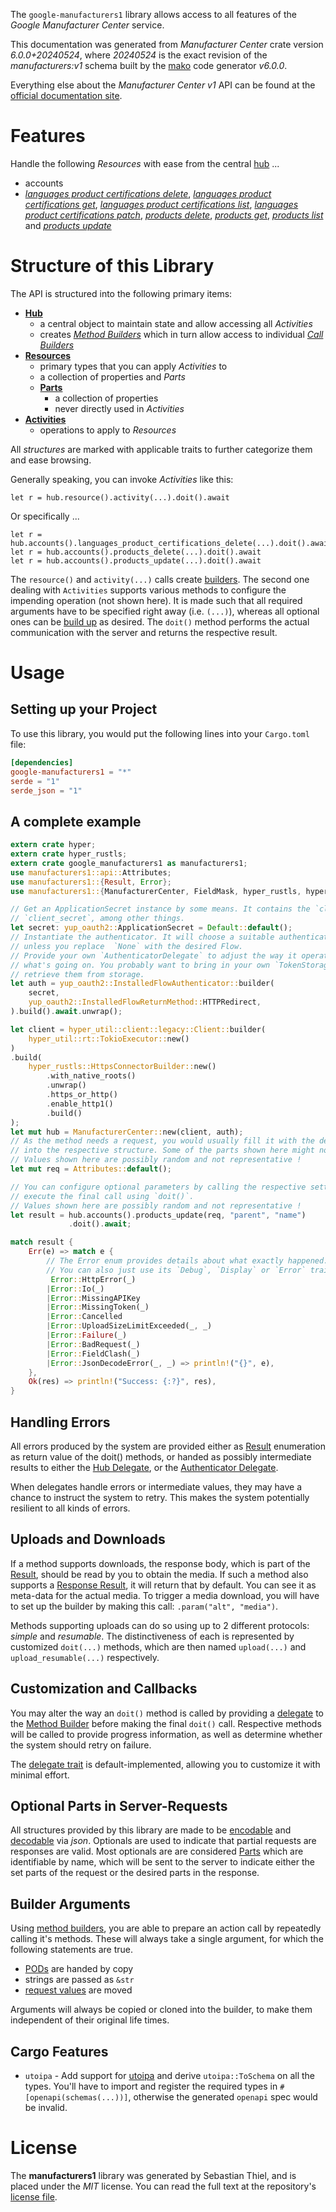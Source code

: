 <!---
DO NOT EDIT !
This file was generated automatically from 'src/generator/templates/api/README.md.mako'
DO NOT EDIT !
-->
The `google-manufacturers1` library allows access to all features of the *Google Manufacturer Center* service.

This documentation was generated from *Manufacturer Center* crate version *6.0.0+20240524*, where *20240524* is the exact revision of the *manufacturers:v1* schema built by the [mako](http://www.makotemplates.org/) code generator *v6.0.0*.

Everything else about the *Manufacturer Center* *v1* API can be found at the
[official documentation site](https://developers.google.com/manufacturers/).
# Features

Handle the following *Resources* with ease from the central [hub](https://docs.rs/google-manufacturers1/6.0.0+20240524/google_manufacturers1/ManufacturerCenter) ...

* accounts
 * [*languages product certifications delete*](https://docs.rs/google-manufacturers1/6.0.0+20240524/google_manufacturers1/api::AccountLanguageProductCertificationDeleteCall), [*languages product certifications get*](https://docs.rs/google-manufacturers1/6.0.0+20240524/google_manufacturers1/api::AccountLanguageProductCertificationGetCall), [*languages product certifications list*](https://docs.rs/google-manufacturers1/6.0.0+20240524/google_manufacturers1/api::AccountLanguageProductCertificationListCall), [*languages product certifications patch*](https://docs.rs/google-manufacturers1/6.0.0+20240524/google_manufacturers1/api::AccountLanguageProductCertificationPatchCall), [*products delete*](https://docs.rs/google-manufacturers1/6.0.0+20240524/google_manufacturers1/api::AccountProductDeleteCall), [*products get*](https://docs.rs/google-manufacturers1/6.0.0+20240524/google_manufacturers1/api::AccountProductGetCall), [*products list*](https://docs.rs/google-manufacturers1/6.0.0+20240524/google_manufacturers1/api::AccountProductListCall) and [*products update*](https://docs.rs/google-manufacturers1/6.0.0+20240524/google_manufacturers1/api::AccountProductUpdateCall)




# Structure of this Library

The API is structured into the following primary items:

* **[Hub](https://docs.rs/google-manufacturers1/6.0.0+20240524/google_manufacturers1/ManufacturerCenter)**
    * a central object to maintain state and allow accessing all *Activities*
    * creates [*Method Builders*](https://docs.rs/google-manufacturers1/6.0.0+20240524/google_manufacturers1/common::MethodsBuilder) which in turn
      allow access to individual [*Call Builders*](https://docs.rs/google-manufacturers1/6.0.0+20240524/google_manufacturers1/common::CallBuilder)
* **[Resources](https://docs.rs/google-manufacturers1/6.0.0+20240524/google_manufacturers1/common::Resource)**
    * primary types that you can apply *Activities* to
    * a collection of properties and *Parts*
    * **[Parts](https://docs.rs/google-manufacturers1/6.0.0+20240524/google_manufacturers1/common::Part)**
        * a collection of properties
        * never directly used in *Activities*
* **[Activities](https://docs.rs/google-manufacturers1/6.0.0+20240524/google_manufacturers1/common::CallBuilder)**
    * operations to apply to *Resources*

All *structures* are marked with applicable traits to further categorize them and ease browsing.

Generally speaking, you can invoke *Activities* like this:

```Rust,ignore
let r = hub.resource().activity(...).doit().await
```

Or specifically ...

```ignore
let r = hub.accounts().languages_product_certifications_delete(...).doit().await
let r = hub.accounts().products_delete(...).doit().await
let r = hub.accounts().products_update(...).doit().await
```

The `resource()` and `activity(...)` calls create [builders][builder-pattern]. The second one dealing with `Activities`
supports various methods to configure the impending operation (not shown here). It is made such that all required arguments have to be
specified right away (i.e. `(...)`), whereas all optional ones can be [build up][builder-pattern] as desired.
The `doit()` method performs the actual communication with the server and returns the respective result.

# Usage

## Setting up your Project

To use this library, you would put the following lines into your `Cargo.toml` file:

```toml
[dependencies]
google-manufacturers1 = "*"
serde = "1"
serde_json = "1"
```

## A complete example

```Rust
extern crate hyper;
extern crate hyper_rustls;
extern crate google_manufacturers1 as manufacturers1;
use manufacturers1::api::Attributes;
use manufacturers1::{Result, Error};
use manufacturers1::{ManufacturerCenter, FieldMask, hyper_rustls, hyper_util, yup_oauth2};

// Get an ApplicationSecret instance by some means. It contains the `client_id` and
// `client_secret`, among other things.
let secret: yup_oauth2::ApplicationSecret = Default::default();
// Instantiate the authenticator. It will choose a suitable authentication flow for you,
// unless you replace  `None` with the desired Flow.
// Provide your own `AuthenticatorDelegate` to adjust the way it operates and get feedback about
// what's going on. You probably want to bring in your own `TokenStorage` to persist tokens and
// retrieve them from storage.
let auth = yup_oauth2::InstalledFlowAuthenticator::builder(
    secret,
    yup_oauth2::InstalledFlowReturnMethod::HTTPRedirect,
).build().await.unwrap();

let client = hyper_util::client::legacy::Client::builder(
    hyper_util::rt::TokioExecutor::new()
)
.build(
    hyper_rustls::HttpsConnectorBuilder::new()
        .with_native_roots()
        .unwrap()
        .https_or_http()
        .enable_http1()
        .build()
);
let mut hub = ManufacturerCenter::new(client, auth);
// As the method needs a request, you would usually fill it with the desired information
// into the respective structure. Some of the parts shown here might not be applicable !
// Values shown here are possibly random and not representative !
let mut req = Attributes::default();

// You can configure optional parameters by calling the respective setters at will, and
// execute the final call using `doit()`.
// Values shown here are possibly random and not representative !
let result = hub.accounts().products_update(req, "parent", "name")
             .doit().await;

match result {
    Err(e) => match e {
        // The Error enum provides details about what exactly happened.
        // You can also just use its `Debug`, `Display` or `Error` traits
         Error::HttpError(_)
        |Error::Io(_)
        |Error::MissingAPIKey
        |Error::MissingToken(_)
        |Error::Cancelled
        |Error::UploadSizeLimitExceeded(_, _)
        |Error::Failure(_)
        |Error::BadRequest(_)
        |Error::FieldClash(_)
        |Error::JsonDecodeError(_, _) => println!("{}", e),
    },
    Ok(res) => println!("Success: {:?}", res),
}

```
## Handling Errors

All errors produced by the system are provided either as [Result](https://docs.rs/google-manufacturers1/6.0.0+20240524/google_manufacturers1/common::Result) enumeration as return value of
the doit() methods, or handed as possibly intermediate results to either the
[Hub Delegate](https://docs.rs/google-manufacturers1/6.0.0+20240524/google_manufacturers1/common::Delegate), or the [Authenticator Delegate](https://docs.rs/yup-oauth2/*/yup_oauth2/trait.AuthenticatorDelegate.html).

When delegates handle errors or intermediate values, they may have a chance to instruct the system to retry. This
makes the system potentially resilient to all kinds of errors.

## Uploads and Downloads
If a method supports downloads, the response body, which is part of the [Result](https://docs.rs/google-manufacturers1/6.0.0+20240524/google_manufacturers1/common::Result), should be
read by you to obtain the media.
If such a method also supports a [Response Result](https://docs.rs/google-manufacturers1/6.0.0+20240524/google_manufacturers1/common::ResponseResult), it will return that by default.
You can see it as meta-data for the actual media. To trigger a media download, you will have to set up the builder by making
this call: `.param("alt", "media")`.

Methods supporting uploads can do so using up to 2 different protocols:
*simple* and *resumable*. The distinctiveness of each is represented by customized
`doit(...)` methods, which are then named `upload(...)` and `upload_resumable(...)` respectively.

## Customization and Callbacks

You may alter the way an `doit()` method is called by providing a [delegate](https://docs.rs/google-manufacturers1/6.0.0+20240524/google_manufacturers1/common::Delegate) to the
[Method Builder](https://docs.rs/google-manufacturers1/6.0.0+20240524/google_manufacturers1/common::CallBuilder) before making the final `doit()` call.
Respective methods will be called to provide progress information, as well as determine whether the system should
retry on failure.

The [delegate trait](https://docs.rs/google-manufacturers1/6.0.0+20240524/google_manufacturers1/common::Delegate) is default-implemented, allowing you to customize it with minimal effort.

## Optional Parts in Server-Requests

All structures provided by this library are made to be [encodable](https://docs.rs/google-manufacturers1/6.0.0+20240524/google_manufacturers1/common::RequestValue) and
[decodable](https://docs.rs/google-manufacturers1/6.0.0+20240524/google_manufacturers1/common::ResponseResult) via *json*. Optionals are used to indicate that partial requests are responses
are valid.
Most optionals are are considered [Parts](https://docs.rs/google-manufacturers1/6.0.0+20240524/google_manufacturers1/common::Part) which are identifiable by name, which will be sent to
the server to indicate either the set parts of the request or the desired parts in the response.

## Builder Arguments

Using [method builders](https://docs.rs/google-manufacturers1/6.0.0+20240524/google_manufacturers1/common::CallBuilder), you are able to prepare an action call by repeatedly calling it's methods.
These will always take a single argument, for which the following statements are true.

* [PODs][wiki-pod] are handed by copy
* strings are passed as `&str`
* [request values](https://docs.rs/google-manufacturers1/6.0.0+20240524/google_manufacturers1/common::RequestValue) are moved

Arguments will always be copied or cloned into the builder, to make them independent of their original life times.

[wiki-pod]: http://en.wikipedia.org/wiki/Plain_old_data_structure
[builder-pattern]: http://en.wikipedia.org/wiki/Builder_pattern
[google-go-api]: https://github.com/google/google-api-go-client

## Cargo Features

* `utoipa` - Add support for [utoipa](https://crates.io/crates/utoipa) and derive `utoipa::ToSchema` on all
the types. You'll have to import and register the required types in `#[openapi(schemas(...))]`, otherwise the
generated `openapi` spec would be invalid.


# License
The **manufacturers1** library was generated by Sebastian Thiel, and is placed
under the *MIT* license.
You can read the full text at the repository's [license file][repo-license].

[repo-license]: https://github.com/Byron/google-apis-rsblob/main/LICENSE.md

